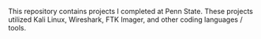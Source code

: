 This repository contains projects I completed at Penn State. These projects utilized Kali Linux, Wireshark, FTK Imager, and other coding languages / tools.
